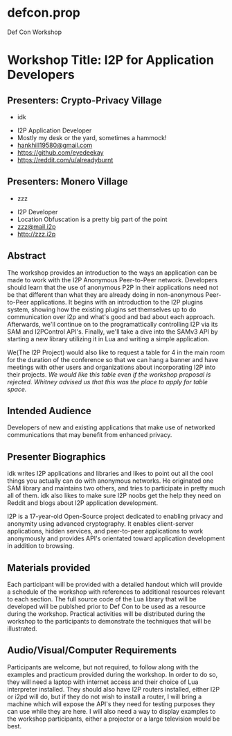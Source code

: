 # defcon.prop
Def Con Workshop


Workshop Title: I2P for Application Developers
==============================================

Presenters: Crypto-Privacy Village
----------------------------------

 * idk
  - I2P Application Developer
  - Mostly my desk or the yard, sometimes a hammock!
  - hankhill19580@gmail.com
  - https://github.com/eyedeekay
  - https://reddit.com/u/alreadyburnt

Presenters: Monero Village
--------------------------

 * zzz
  - I2P Developer
  - Location Obfuscation is a pretty big part of the point
  - zzz@mail.i2p
  - http://zzz.i2p

<div style="page-break-after: always;"></div>

Abstract
--------

The workshop provides an introduction to the ways an application can be made to
work with the I2P Anonymous Peer-to-Peer network. Developers should learn that
the use of anonymous P2P in their applications need not be that different than
what they are already doing in non-anonymous Peer-to-Peer applications. It
begins with an introduction to the I2P plugins system, showing how the existing
plugins set themselves up to do communication over i2p and what's good and bad
about each approach. Afterwards, we'll continue on to the programattically
controlling I2P via its SAM and I2PControl API's. Finally, we'll take a dive
into the SAMv3 API by starting a new library utilizing it in Lua and writing
a simple application.

We(The I2P Project) would also like to request a table for 4 in the main room
for the duration of the conference so that we can hang a banner and have
meetings with other users and organizations about incorporating I2P into their
projects. *We would like this table even if the workshop proposal is rejected.*
*Whitney advised us that this was the place to apply for table space.*

Intended Audience
-----------------

Developers of new and existing applications that make use of networked
communications that may benefit from enhanced privacy.

Presenter Biographics
---------------------

idk writes I2P applications and libraries and likes to point out all the cool
things you actually can do with anonymous networks. He originated one SAM
library and maintains two others, and tries to participate in pretty much all
of them. idk also likes to make sure I2P noobs get the help they need on Reddit
and blogs about I2P application development.

I2P is a 17-year-old Open-Source project dedicated to enabling privacy and
anonymity using advanced cryptography. It enables client-server applications,
hidden services, and peer-to-peer applications to work anonymously and provides
API's orientated toward application development in addition to browsing.

Materials provided
------------------

Each participant will be provided with a detailed handout which will provide
a schedule of the workshop with references to additional resources relevant to
each section. The full source code of the Lua library that will be developed
will be publshed prior to Def Con to be used as a resource during the workshop.
Practical activities will be distributed during the workshop to the participants
to demonstrate the techniques that will be illustrated.

Audio/Visual/Computer Requirements
----------------------------------

Participants are welcome, but not required, to follow along with the examples
and practicum provided during the workshop. In order to do so, they will need
a laptop with internet access and their choice of Lua interpreter installed.
They should also have I2P routers installed, either I2P or i2pd will do, but if
they do not wish to install a router, I will bring a machine which will expose
the API's they need for testing purposes they can use while they are here. I
will also need a way to display examples to the workshop participants, either a
projector or a large television would be best.
